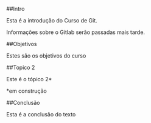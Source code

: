 ##Intro

Esta é a introdução do Curso de Git.

Informações sobre o Gitlab serão passadas mais tarde.

##Objetivos 

Estes são os objetivos do curso

##Topico 2

Este é o tópico 2*

*em construção

##Conclusão

Esta é a conclusão do texto

